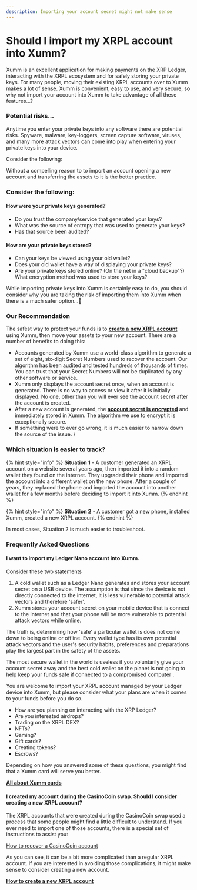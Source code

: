 ```yaml
---
description: Importing your account secret might not make sense
---
```


# Should I import my XRPL account into Xumm?

Xumm is an excellent application for making payments on the XRP Ledger, interacting with the XRPL ecosystem and for safely storing your private keys. For many people, moving their existing XRPL accounts over to Xumm makes a lot of sense. Xumm is convenient, easy to use, and very secure, so why not import your account into Xumm to take advantage of all these features...?

### Potential risks...

Anytime you enter your private keys into any software there are potential risks. Spyware, malware, key-loggers, screen capture software, viruses, and many more attack vectors can come into play when entering your private keys into your device.

Consider the following:&#x20;

Without a compelling reason to to import an account opening a new account and transferring the assets to it is the better practice.

### Consider the following:&#x20;

#### How were your private keys generated?&#x20;

* Do you trust the company/service that generated your keys?
* What was the source of entropy that was used to generate your keys?
* Has that source been audited?&#x20;

#### How are your private keys stored?

* Can your keys be viewed using your old wallet?&#x20;
* Does your old wallet have a way of displaying your private keys?&#x20;
* Are your private keys stored online? (On the net in a "cloud backup"?) What encryption method was used to store your keys?

While importing private keys into Xumm is certainly easy to do, you should consider why you are taking the risk of importing them into Xumm when there is a much safer option...🤔

### Our Recommendation

The safest way to protect your funds is to [**create a** **new XRPL account**](../your-first-xrp-ledger-account/how-to-create-an-xrpl-account.md) using Xumm, then move your assets to your new account. There are a number of benefits to doing this:

* Accounts generated by Xumm use a world-class algorithm to generate a set of eight, six-digit Secret Numbers used to recover the account. Our algorithm has been audited and tested hundreds of thousands of times. You can trust that your Secret Numbers will not be duplicated by any other software or service.&#x20;
* Xumm only displays the account secret once, when an account is generated. There is no way to access or view it after it is initially displayed. No one, other than you will ever see the account secret after the account is created.
* After a new account is generated, the [**account secret is encrypted**](../../security-and-xumm/all-about-security/upgrading-your-encryption.md) and immediately stored in Xumm. The algorithm we use to encrypt it is exceptionally secure.  &#x20;
* If something were to ever go wrong, it is much easier to narrow down the source of the issue. \


### Which situation is easier to track?

{% hint style="info" %}
**Situation 1** - A customer generated an XRPL account on a website several years ago, then imported it into a random wallet they found on the internet. They upgraded their phone and imported the account into a different wallet on the new phone. After a couple of years, they replaced the phone and imported the account into another wallet for a few months before deciding to import it into Xumm.
{% endhint %}

{% hint style="info" %}
**Situation 2** - A customer got a new phone, installed Xumm, created a new XRPL account.
{% endhint %}

In most cases, Situation 2 is much easier to troubleshoot.

### Frequently Asked Questions

#### I want to import my Ledger Nano account into Xumm.

Consider these two statements

1. A  cold wallet such as a Ledger Nano generates and stores your account secret on a USB device. The assumption is that since the device is not directly connected to the internet, it is less vulnerable to potential attack vectors and therefore 'safer'.
2. Xumm stores your account secret on your mobile device that is connect to the Internet and that your phone will be more vulnerable to potential attack vectors while online.

The truth is, determining how 'safe' a particular wallet is does not come down to being online or offline. Every wallet type has its own potential attack vectors and the user's security habits, preferences and preparations play the largest part in the safety of the assets.&#x20;

The most secure wallet in the world is useless if you voluntarily give your account secret away and the best cold wallet on the planet is not going to help keep your funds safe if connected to a compromised computer .&#x20;

You are welcome to import your XRPL account managed by your Ledger device into Xumm, but please consider what your plans are when it comes to your funds before you do so.

* How are you planning on interacting with the XRP Ledger?
* Are you interested airdrops?
* Trading on the XRPL DEX?
* NFTs?
* Gaming?
* Gift cards?
* Creating tokens?
* Escrows?&#x20;

Depending on how you answered some of these questions, you might find that a Xumm card will serve you better.

[**All about Xumm cards**](../../xumm-tangem-cards/xumm-tangem-cards.md)

#### I created my account during the CasinoCoin swap. Should I consider creating a new XRPL account?

The XRPL accounts that were created during the CasinoCoin swap used a process that some people might find a little difficult to understand. If you ever need to import one of those accounts, there is a special set of instructions to assist you:

[How to recover a CasinoCoin account](https://eminence.freshdesk.com/support/solutions/articles/80000965171-how-to-recover-a-swapped-casinocoin-xumm-account)

As you can see, it can be a bit more complicated than a regular XRPL account. If you are interested in avoiding those complications, it might make sense to consider creating a new account.&#x20;

&#x20;[**How to create a** **new XRPL account**](../your-first-xrp-ledger-account/how-to-create-an-xrpl-account.md)&#x20;
